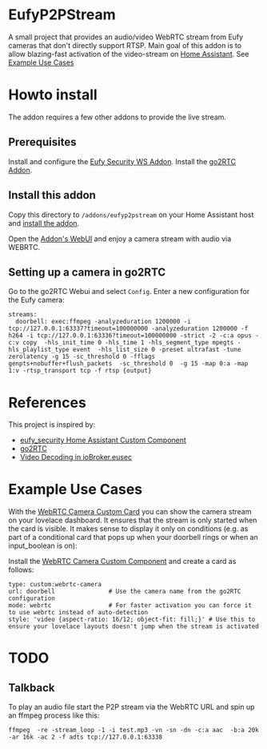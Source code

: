 # EufyP2PStream
A small project that provides an audio/video WebRTC stream from Eufy cameras that don't directly support RTSP.
Main goal of this addon is to allow blazing-fast activation of the video-stream on [Home Assistant](https://www.home-assistant.io). See [Example Use Cases](#example-use-cases)

# Howto install
The addon requires a few other addons to provide the live stream.

## Prerequisites
Install and configure the [Eufy Security WS Addon](https://github.com/bropat/hassio-eufy-security-ws).
Install the [go2RTC Addon](https://github.com/AlexxIT/go2rtc).

## Install this addon
Copy this directory to `/addons/eufyp2pstream` on your Home Assistant host and [install the addon](https://my.home-assistant.io/redirect/supervisor_addon/?addon=local_eufyp2pstream).

Open the [Addon's WebUI](https://my.home-assistant.io/redirect/supervisor_ingress/?addon=local_eufyp2pstream) and enjoy a camera stream with audio via WEBRTC.

## Setting up a camera in go2RTC

Go to the go2RTC Webui and select `Config`. Enter a new configuration for the Eufy camera:
```
streams:
  doorbell: exec:ffmpeg -analyzeduration 1200000 -i tcp://127.0.0.1:63337?timeout=100000000 -analyzeduration 1200000 -f h264 -i tcp://127.0.0.1:63336?timeout=100000000 -strict -2 -c:a opus -c:v copy  -hls_init_time 0 -hls_time 1 -hls_segment_type mpegts -hls_playlist_type event  -hls_list_size 0 -preset ultrafast -tune zerolatency -g 15 -sc_threshold 0 -fflags genpts+nobuffer+flush_packets  -sc_threshold 0  -g 15 -map 0:a -map 1:v -rtsp_transport tcp -f rtsp {output}
```

# References
This project is inspired by:

- [eufy_security Home Assistant Custom Component](https://github.com/fuatakgun/eufy_security)
- [go2RTC](https://github.com/AlexxIT/go2rtc)
- [Video Decoding in ioBroker.eusec](https://github.com/bropat/ioBroker.eusec/blob/0a15e1d125f4fd00144af66d57d8d738140ea619/src/lib/eufy-security/video.ts#L14-L65
)

# Example Use Cases

With the [WebRTC Camera Custom Card](https://github.com/AlexxIT/WebRTC) you can show the camera stream on your lovelace dashboard. It ensures that the stream is only started when the card is visible. It makes sense to display it only on conditions (e.g. as part of a conditional card that pops up when your doorbell rings or when an input_boolean is on):

Install the [WebRTC Camera Custom Component](https://github.com/AlexxIT/WebRTC) and create a card as follows:

```
type: custom:webrtc-camera
url: doorbell               # Use the camera name from the go2RTC configuration
mode: webrtc                # For faster activation you can force it to use webrtc instead of auto-detection
style: 'video {aspect-ratio: 16/12; object-fit: fill;}' # Use this to ensure your lovelace layouts doesn't jump when the stream is activated 
```

# TODO

## Talkback

To play an audio file start the P2P stream via the WebRTC URL and spin up an ffmpeg process like this:

`ffmpeg  -re -stream_loop -1 -i test.mp3 -vn -sn -dn -c:a aac  -b:a 20k -ar 16k -ac 2 -f adts tcp://127.0.0.1:63338`

